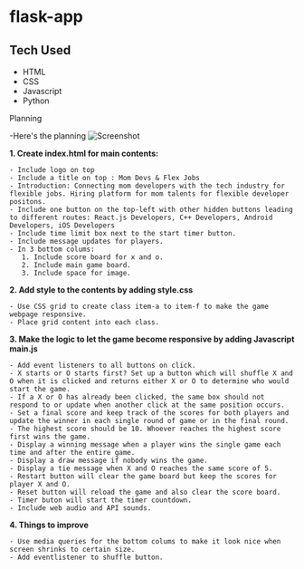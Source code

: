 # flask-app

## Tech Used

-   HTML
-   CSS
-   Javascript
-   Python

Planning

-Here's the planning
![Screenshot](.png)

**1. Create index.html for main contents:**

    - Include logo on top
    - Include a title on top : Mom Devs & Flex Jobs
    - Introduction: Connecting mom developers with the tech industry for flexible jobs. Hiring platform for mom talents for flexible developer positons.
    - Include one button on the top-left with other hidden buttons leading to different routes: React.js Developers, C++ Developers, Android Developers, iOS Developers
    - Include time limit box next to the start timer button.
    - Include message updates for players.
    - In 3 bottom colums:
       1. Include score board for x and o.
       2. Include main game board.
       3. Include space for image.

**2. Add style to the contents by adding style.css**

    - Use CSS grid to create class item-a to item-f to make the game webpage responsive.
    - Place grid content into each class.

**3. Make the logic to let the game become responsive by adding Javascript main.js**

    - Add event listeners to all buttons on click.
    - X starts or O starts first? Set up a button which will shuffle X and O when it is clicked and returns either X or O to determine who would start the game.
    - If a X or O has already been clicked, the same box should not respond to or update when another click at the same position occurs.
    - Set a final score and keep track of the scores for both players and update the winner in each single round of game or in the final round.
    - The highest score should be 10. Whoever reaches the highest score first wins the game.
    - Display a winning message when a player wins the single game each time and after the entire game.
    - Display a draw message if nobody wins the game.
    - Display a tie message when X and O reaches the same score of 5.
    - Restart button will clear the game board but keep the scores for player X and O.
    - Reset button will reload the game and also clear the score board.
    - Timer buton will start the timer countdown.
    - Include web audio and API sounds.

**4. Things to improve**

    - Use media queries for the bottom colums to make it look nice when screen shrinks to certain size.
    - Add eventlistener to shuffle button.